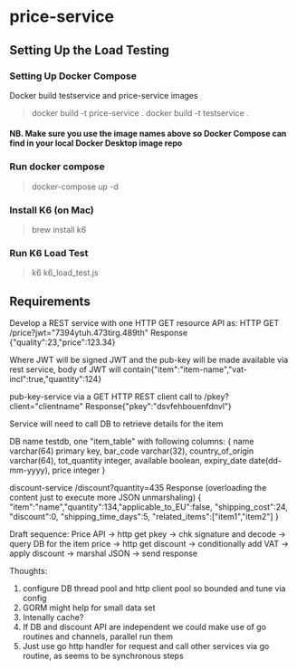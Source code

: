 # price-service

## Setting Up the Load Testing

### Setting Up Docker Compose
Docker build testservice and price-service images
> docker build -t price-service .
> docker build -t testservice .
#### NB. Make sure you use the image names above so Docker Compose can find in your local Docker Desktop image repo

### Run docker compose
> docker-compose up -d

### Install K6 (on Mac)
> brew install k6

### Run K6 Load Test
> k6 k6_load_test.js


## Requirements
Develop a REST service with one HTTP GET resource API as:
HTTP GET <base-IP>/price?jwt="7394ytuh.473tirg.489th"
Response {"quality":23,"price":123.34}

Where JWT will be signed JWT and the pub-key will be made available via rest service, body of JWT will contain{"item":"item-name","vat-incl":true,"quantity":124}

pub-key-service via a GET HTTP REST client call to <security-service-IP>/pkey?client="clientname"
Response{"pkey":"dsvfehbouenfdnvl"}

Service will need to call DB to retrieve details for the item

DB name testdb, one "item_table" with following columns:
{
    name varchar(64) primary key,
    bar_code varchar(32),
    country_of_origin varchar(64),
    tot_quantity integer,
    available boolean,
    expiry_date date(dd-mm-yyyy),
    price integer
}

discount-service <disc-service-IP>/discount?quantity=435
Response (overloading the content just to execute more JSON unmarshaling)
{
    "item":"name","quantity":134,"applicable_to_EU":false, "shipping_cost":24, "discount":0, "shipping_time_days":5, "related_items":["item1","item2"]
}

Draft sequence:
Price API -> http get pkey -> chk signature and decode -> query DB for the item price -> http get discount -> conditionally add VAT -> apply discount -> marshal JSON -> send response

Thoughts:
1. configure DB thread pool and http client pool so bounded and tune via config
2. GORM might help for small data set
3. Intenally cache?
4. If DB and discount API are independent we could make use of go routines and channels, parallel run them
5. Just use go http handler for request and call other services via go routine, as seems to be synchronous steps



